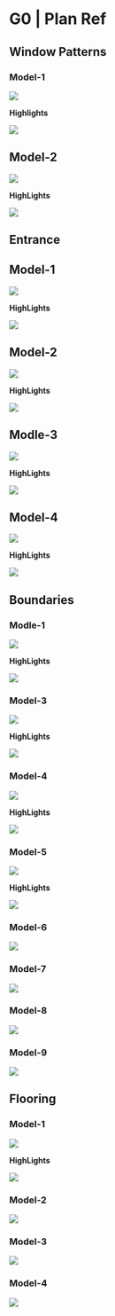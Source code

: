 # G0 | Plan Ref


## Window Patterns

### Model-1

![](https://i.imgur.com/1yxwjOQ.jpg)

**Highlights**

![](https://i.imgur.com/tfxd5Zr.png)

## Model-2

![](https://i.imgur.com/O2SGdcm.png)

**HighLights**

![](https://i.imgur.com/FaZAaKJ.png)

## Entrance

## Model-1

![](https://i.imgur.com/bjXx9TI.jpg)

**HighLights**

![](https://i.imgur.com/7LqMNDI.png)

## Model-2

![](https://i.imgur.com/I3snQSN.png)

**HighLights**

![](https://i.imgur.com/o00YEOi.png)

## Modle-3

![](https://i.imgur.com/VVXMEI7.png)

**HighLights**

![](https://i.imgur.com/CXhrHcy.png)

## Model-4

![](https://i.imgur.com/z4dY5BK.png)

**HighLights**

![](https://i.imgur.com/ciyhcJX.png)

## Boundaries

### Modle-1

![](https://i.imgur.com/IGJMAQD.png)

**HighLights**

![](https://i.imgur.com/hXkZQpx.png)

### Model-3

![](https://i.imgur.com/ksuZuGv.png)

**HighLights**

![](https://i.imgur.com/7NxIiqO.png)

### Model-4

![](https://i.imgur.com/n6zkNIf.jpg)

**HighLights**

![](https://i.imgur.com/0KIlvsC.png)

### Model-5

![](https://i.imgur.com/YBDquDC.png)

**HighLights**

![](https://i.imgur.com/nsh3iT8.png)

### Model-6

![](https://i.imgur.com/jg2cYBM.png)

### Model-7

![](https://i.imgur.com/Uq8fTrV.png)

### Model-8

![](https://i.imgur.com/xbRZoMA.png)

### Model-9

![](https://i.imgur.com/EaOP0T4.png)


## Flooring

### Model-1

![](https://i.imgur.com/wkpTYjX.png)

**HighLights**

![](https://i.imgur.com/O4IKvrq.png)

### Model-2

![](https://i.imgur.com/AXLosqa.png)

### Model-3

![](https://i.imgur.com/VbRMOx1.png)

### Model-4

![](https://i.imgur.com/sk9FOfZ.png)

